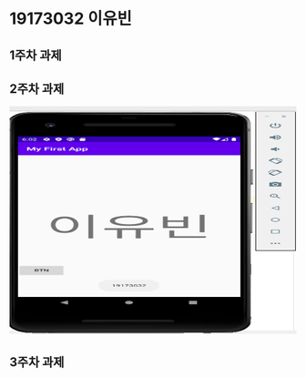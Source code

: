 # 19173032 이유빈

## 1주차 과제

## 2주차 과제

  <img width="600" height="400" src="./png/2주차.PNG"></img>

## 3주차 과제
